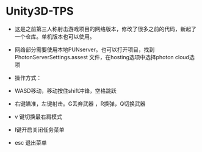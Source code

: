 # Unity3D-TPS

- 这是之前第三人称射击游戏项目的网络版本，修改了很多之前的代码，新起了一个仓库。单机版本也可以使用。

- 网络部分需要使用本地PUNserver。也可以打开项目，找到PhotonServerSettings.assest 文件，在hosting选项中选择photon cloud选项
- 操作方式：
- WASD移动，移动按住shift冲锋，空格跳跃
- 右键瞄准，左键射击。G丢弃武器 ，R换弹，Q切换武器
- v 键切换最右肩模式
- I键开启关闭任务菜单
- esc 退出菜单
